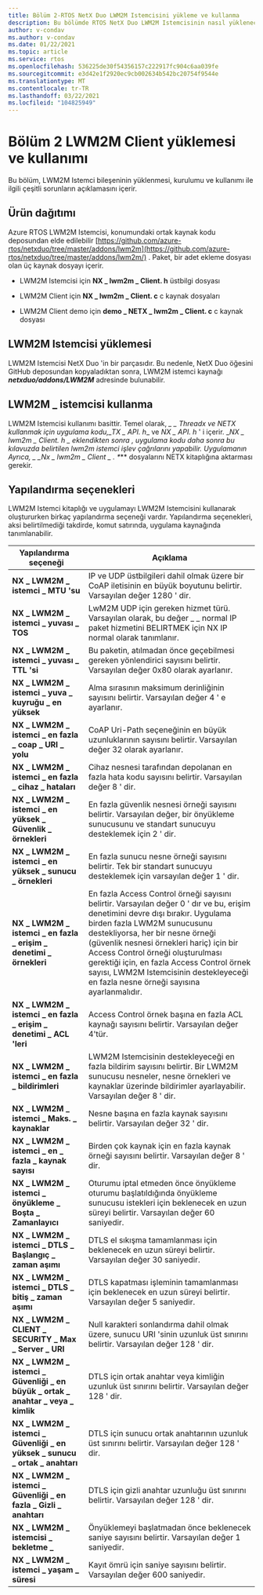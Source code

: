 ```yaml
---
title: Bölüm 2-RTOS NetX Duo LWM2M Istemcisini yükleme ve kullanma
description: Bu bölümde RTOS NetX Duo LWM2M Istemcisinin nasıl yükleneceği ve kullanılacağı açıklanmaktadır.
author: v-condav
ms.author: v-condav
ms.date: 01/22/2021
ms.topic: article
ms.service: rtos
ms.openlocfilehash: 536225de30f54356157c222917fc904c6aa039fe
ms.sourcegitcommit: e3d42e1f2920ec9cb002634b542bc20754f9544e
ms.translationtype: MT
ms.contentlocale: tr-TR
ms.lasthandoff: 03/22/2021
ms.locfileid: "104825949"
---
```

# <a name="chapter-2--installation-and-use-of-lwm2m-client"></a>Bölüm 2 LWM2M Client yüklemesi ve kullanımı

Bu bölüm, LWM2M Istemci bileşeninin yüklenmesi, kurulumu ve kullanımı ile ilgili çeşitli sorunların açıklamasını içerir.

## <a name="product-distribution"></a>Ürün dağıtımı

Azure RTOS LWM2M Istemcisi, konumundaki ortak kaynak kodu deposundan elde edilebilir [https://github.com/azure-rtos/netxduo/tree/master/addons/lwm2m](https://github.com/azure-rtos/netxduo/tree/master/addons/lwm2m/) . Paket, bir adet ekleme dosyası olan üç kaynak dosyayı içerir.

* LWM2M Istemcisi için **NX \_ lwm2m \_ Client. h** üstbilgi dosyası

* LWM2M Client için **NX \_ lwm2m \_ Client. c** c kaynak dosyaları

* LWM2M Client demo için **demo \_ NETX \_ lwm2m \_ Client. c** c kaynak dosyası

## <a name="lwm2m-client-installation"></a>LWM2M Istemcisi yüklemesi

LWM2M Istemcisi NetX Duo 'in bir parçasıdır. Bu nedenle, NetX Duo öğesini GitHub deposundan kopyaladıktan sonra, LWM2M istemci kaynağı ***netxduo/addons/LWM2M*** adresinde bulunabilir.

## <a name="using-lwm2m_client"></a>LWM2M \_ istemcisi kullanma

LWM2M Istemcisi kullanımı basittir. Temel olarak, ***\_ \_ Threadx ve NETX kullanmak için uygulama kodu,*_*_TX \_ API. h_*_ ve _*_NX \_ API. h_*_ ' i içerir. _*_NX \_ lwm2m \_ Client. h_ _ eklendikten sonra *, uygulama kodu daha sonra bu kılavuzda belirtilen lwm2m istemci işlev çağrılarını yapabilir. Uygulamanın Ayrıca, _* _Nx \_ lwm2m \_ Client \_ . \**** dosyalarını NETX kitaplığına aktarması gerekir.

## <a name="configuration-options"></a>Yapılandırma seçenekleri

LWM2M Istemci kitaplığı ve uygulamayı LWM2M Istemcisini kullanarak oluştururken birkaç yapılandırma seçeneği vardır. Yapılandırma seçenekleri, aksi belirtilmediği takdirde, komut satırında, uygulama kaynağında tanımlanabilir.

| Yapılandırma &nbsp; seçeneği | Açıklama |
| --- | --- |
| **NX \_ LWM2M \_ istemci \_ MTU 'su** | IP ve UDP üstbilgileri dahil olmak üzere bir CoAP iletisinin en büyük boyutunu belirtir. Varsayılan değer 1280 ' dir. |
| **NX \_ LWM2M \_ istemci \_ yuvası \_ TOS** | LwM2M UDP için gereken hizmet türü. Varsayılan olarak, bu değer \_ \_ normal IP paket hizmetini BELIRTMEK için NX IP normal olarak tanımlanır. |
| **NX \_ LWM2M \_ istemci \_ yuvası \_ TTL 'si** | Bu paketin, atılmadan önce geçebilmesi gereken yönlendirici sayısını belirtir. Varsayılan değer 0x80 olarak ayarlanır. |
| **NX \_ LWM2M \_ istemci \_ yuva \_ kuyruğu \_ en yüksek** | Alma sırasının maksimum derinliğinin sayısını belirtir. Varsayılan değer 4 ' e ayarlanır. |
| **NX \_ LWM2M \_ istemci \_ en fazla \_ coap \_ URI \_ yolu** | CoAP Uri-Path seçeneğinin en büyük uzunluklarının sayısını belirtir. Varsayılan değer 32 olarak ayarlanır. |
| **NX \_ LWM2M \_ istemci \_ en fazla \_ cihaz \_ hataları** | Cihaz nesnesi tarafından depolanan en fazla hata kodu sayısını belirtir. Varsayılan değer 8 ' dir. |
| **NX \_ LWM2M \_ istemci \_ en yüksek \_ Güvenlik \_ örnekleri** | En fazla güvenlik nesnesi örneği sayısını belirtir. Varsayılan değer, bir önyükleme sunucusunu ve standart sunucuyu desteklemek için 2 ' dir. |
| **NX \_ LWM2M \_ istemci \_ en yüksek \_ sunucu \_ örnekleri** | En fazla sunucu nesne örneği sayısını belirtir. Tek bir standart sunucuyu desteklemek için varsayılan değer 1 ' dir. |
| **NX \_ LWM2M \_ istemci \_ en fazla \_ erişim \_ denetimi \_ örnekleri** | En fazla Access Control örneği sayısını belirtir. Varsayılan değer 0 ' dır ve bu, erişim denetimini devre dışı bırakır. Uygulama birden fazla LWM2M sunucusunu destekliyorsa, her bir nesne örneği (güvenlik nesnesi örnekleri hariç) için bir Access Control örneği oluşturulması gerektiği için, en fazla Access Control örnek sayısı, LWM2M Istemcisinin destekleyeceği en fazla nesne örneği sayısına ayarlanmalıdır. |
| **NX \_ LWM2M \_ istemci \_ en fazla \_ erişim \_ denetimi \_ ACL 'leri** | Access Control örnek başına en fazla ACL kaynağı sayısını belirtir. Varsayılan değer 4'tür. |
| **NX \_ LWM2M \_ istemci \_ en fazla \_ bildirimleri** | LWM2M Istemcisinin destekleyeceği en fazla bildirim sayısını belirtir. Bir LWM2M sunucusu nesneler, nesne örnekleri ve kaynaklar üzerinde bildirimler ayarlayabilir. Varsayılan değer 8 ' dir. |
| **NX \_ LWM2M \_ istemci \_ Maks. \_ kaynaklar** | Nesne başına en fazla kaynak sayısını belirtir. Varsayılan değer 32 ' dir. |
| **NX \_ LWM2M \_ istemci \_ en \_ fazla \_ kaynak sayısı** | Birden çok kaynak için en fazla kaynak örneği sayısını belirtir. Varsayılan değer 8 ' dir. |
| **NX \_ LWM2M \_ istemci \_ önyükleme \_ Boşta \_ Zamanlayıcı** | Oturumu iptal etmeden önce önyükleme oturumu başlatıldığında önyükleme sunucusu istekleri için beklenecek en uzun süreyi belirtir. Varsayılan değer 60 saniyedir. |
| **NX \_ LWM2M \_ istemci \_ DTLS \_ Başlangıç \_ zaman aşımı** | DTLS el sıkışma tamamlanması için beklenecek en uzun süreyi belirtir. Varsayılan değer 30 saniyedir. |
| **NX \_ LWM2M \_ istemci \_ DTLS \_ bitiş \_ zaman aşımı** | DTLS kapatması işleminin tamamlanması için beklenecek en uzun süreyi belirtir. Varsayılan değer 5 saniyedir. |
| **NX \_ LWM2M \_ CLIENT \_ SECURITY \_ Max \_ Server \_ URI** | Null karakteri sonlandırma dahil olmak üzere, sunucu URI 'sinin uzunluk üst sınırını belirtir. Varsayılan değer 128 ' dir. |
| **NX \_ LWM2M \_ istemci \_ Güvenliği \_ en büyük \_ ortak \_ anahtar \_ veya \_ kimlik** | DTLS için ortak anahtar veya kimliğin uzunluk üst sınırını belirtir. Varsayılan değer 128 ' dir. |
| **NX \_ LWM2M \_ istemci \_ Güvenliği \_ en yüksek \_ sunucu \_ ortak \_ anahtarı** | DTLS için sunucu ortak anahtarının uzunluk üst sınırını belirtir. Varsayılan değer 128 ' dir. |
| **NX \_ LWM2M \_ istemci \_ Güvenliği \_ en fazla \_ Gizli \_ anahtarı** | DTLS için gizli anahtar uzunluğu üst sınırını belirtir. Varsayılan değer 128 ' dir. |
| **NX \_ LWM2M \_ istemcisi \_ bekletme \_** | Önyüklemeyi başlatmadan önce beklenecek saniye sayısını belirtir. Varsayılan değer 1 saniyedir. |
| **NX \_ LWM2M \_ istemci \_ yaşam \_ süresi** | Kayıt ömrü için saniye sayısını belirtir. Varsayılan değer 600 saniyedir. |
